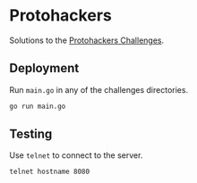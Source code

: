 # Protohackers

Solutions to the [Protohackers Challenges](https://protohackers.com/).

## Deployment

Run `main.go`  in any of the challenges directories.

```bash
go run main.go
```

## Testing

Use `telnet` to connect to the server.

```bash
telnet hostname 8080
```